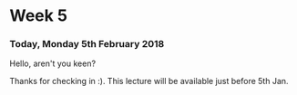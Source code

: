 # Week 5

### Today, Monday 5th February 2018

Hello, aren't you keen? 

Thanks for checking in :). This lecture will be available just before 5th Jan. 

 <!---

1. **AM** Tutorials
2. **PM** formative presentations @ NMM. We need to get there by 13:30 and the formatives will run from 14:00 to 16:00

Your [homework](#homework) and [blog](#blog)!


# Tutorials

Claim your team's tutorial slot on [this GDoc](https://docs.google.com/document/d/1ArfHiJFohSsvcbQ5Qtq0r6h3GZmiquCLoG7tvGKb2RQ/edit?usp=sharing)!

This afternoon you will present your work-in-progress at the NMM. 

Remember, this is a **formative presentation**, which gives you a chance to **get feedback** from the museum experts and **ask questions** to them. 

Talk about your **research**: what you learned from interviewing museum visitors, and what you observed at NMM and/or other museums.

Explain how your concept relates to the interests and needs of your **audience**.

You can use your elevator pitch, concept one-pager, experience map and prototype(s) to describe and visualise your idea.

**Make sure you have a few questions to ask to the museum experts**. They're not there to judge you, but to help you make design decision about your idea. Think about how you can you take advantage of their experience and knowledge. What could you ask them? What could they help you with?


# Homework


### Blog

1. Review the **formative feedback** your received.
2. **Individually** jot down an *action plan*: list what you want to do in order to address that feedback (eg: `prototype alternative game mechanics`, `try maps of obscure places`, `brainstorm different names`, `wireframe two options for the welcome screen`)
3. **Compare** your action plan list with your team mates.
4. Blog about this process, reflecting on the feedback received and how you (both individually and as a team) are responding to it.

--->



